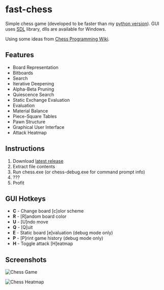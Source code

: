 # fast-chess
Simple chess game (developed to be faster than my [python version](https://github.com/fredericojordan/chess)). GUI uses [SDL](https://www.libsdl.org/) library, dlls are available for Windows.

Using some ideas from [Chess Programming Wiki](http://chessprogramming.wikispaces.com).

## Features
- Board Representation
 - Bitboards
- Search
 - Iterative Deepening
 - Alpha-Beta Pruning
 - Quiescence Search
 - Static Exchange Evaluation
- Evaluation
 - Material Balance
 - Piece-Square Tables
 - Pawn Structure
- Graphical User Interface
 - Attack Heatmap

## Instructions
1. Download [latest release](https://github.com/fredericojordan/fast-chess/releases)
2. Extract file contents
3. Run chess.exe (or chess-debug.exe for command prompt info)
4. ???
5. Profit

## GUI Hotkeys
- **C** - Change board [c]olor scheme
- **R** - [R]andom board color
- **U** - [U]ndo move
- **Q** - [Q]uit
- **E** - Static board [e]valuation (debug mode only)
- **P** - [P]rint game history (debug mode only)
- **H** - Toggle attack [H]eatmap

## Screenshots
![Chess Game](http://i.imgur.com/O6rcSqu.png)

![Chess Heatmap](http://i.imgur.com/qvwbINN.png)
